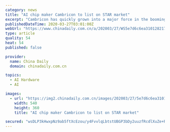 ```yaml
---
category: news
title: "AI chip maker Cambricon to list on STAR market"
excerpt: "Cambricon has quickly grown into a major force in the booming Chinese semiconductor industry. Cambricon's AI chip intellectual property products have powered smartphones and data servers including those made by Huawei Technologies Co and Alibaba Group"
publishedDateTime: 2020-03-27T03:01:00Z
webUrl: "https://www.chinadaily.com.cn/a/202003/27/WS5e7d6c6ea3101282172827ad.html"
type: article
quality: 54
heat: 54
published: false

provider:
  name: China Daily
  domain: chinadaily.com.cn

topics:
  - AI Hardware
  - AI

images:
  - url: "https://img2.chinadaily.com.cn/images/202003/27/5e7d6c6ea3101282066325ce.jpeg"
    width: 540
    height: 360
    title: "AI chip maker Cambricon to list on STAR market"

secured: "wsDLP3kHwxpNz9ab5ftXcEzou/y4FvvlqLbtstUBGP3bDy2uuzfRcdlXuZe+ROQBvTePYGmn6rI7E1wWSPCIwx4eaX1ZcDhiDl78+BObkmlE9FniEdRRucqHlZ5wk17Jw8vvFKvABFNE8rGpi2H6uN6M434fE1ue/GPZuSk3Y9rJAloe3xqpDZAJMWpo5ZY9wlw69C8kqIbDLiEtqoQWBhApaftX7O9fYjGFNiBb4xiusbkoYzr4b71hyuPlhN3YpjzZieytmcHwhRwj4xf4nq7G96cHXJX/QuzHpt7aSrep9uxUVDVGxIE+hbcAIjmsHMhFPt/9q72CR66RHBK0QlcOXqcVLW+AYnlGf0krOzbR3Ye0sUF5wHdtgnh25EXi6NOK5gwffENIL3dMEQ6wGK4OBGvxEG7PQyOkQnVvNdKKu0u1fIusHerOcvcBrnqSL99sICFuleZPn5WbZx2fXD69t+K2ltskjroBlRWJuqE=;gJBFy1nicEPHJ64bOkELxg=="
---
```


